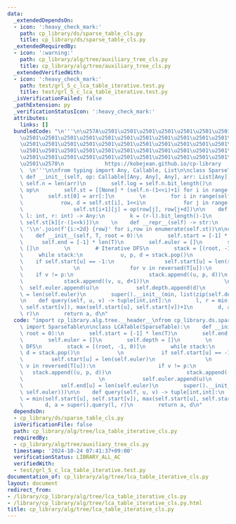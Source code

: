 ```yaml
---
data:
  _extendedDependsOn:
  - icon: ':heavy_check_mark:'
    path: cp_library/ds/sparse_table_cls.py
    title: cp_library/ds/sparse_table_cls.py
  _extendedRequiredBy:
  - icon: ':warning:'
    path: cp_library/alg/tree/auxiliary_tree_cls.py
    title: cp_library/alg/tree/auxiliary_tree_cls.py
  _extendedVerifiedWith:
  - icon: ':heavy_check_mark:'
    path: test/grl_5_c_lca_table_iterative.test.py
    title: test/grl_5_c_lca_table_iterative.test.py
  _isVerificationFailed: false
  _pathExtension: py
  _verificationStatusIcon: ':heavy_check_mark:'
  attributes:
    links: []
  bundledCode: "\n'''\n\u257A\u2501\u2501\u2501\u2501\u2501\u2501\u2501\u2501\u2501\
    \u2501\u2501\u2501\u2501\u2501\u2501\u2501\u2501\u2501\u2501\u2501\u2501\u2501\
    \u2501\u2501\u2501\u2501\u2501\u2501\u2501\u2501\u2501\u2501\u2501\u2501\u2501\
    \u2501\u2501\u2501\u2501\u2501\u2501\u2501\u2501\u2501\u2501\u2501\u2501\u2501\
    \u2501\u2501\u2501\u2501\u2501\u2501\u2501\u2501\u2501\u2501\u2501\u2501\u2501\
    \u2501\u2578\n             https://kobejean.github.io/cp-library             \
    \  \n'''\n\nfrom typing import Any, Callable, List\n\nclass SparseTable:\n   \
    \ def __init__(self, op: Callable[[Any, Any], Any], arr: List[Any]):\n       \
    \ self.n = len(arr)\n        self.log = self.n.bit_length()\n        self.op =\
    \ op\n        self.st = [[None] * (self.n-(1<<i)+1) for i in range(self.log)]\n\
    \        self.st[0] = arr[:]\n        \n        for i in range(self.log-1):\n\
    \            row, d = self.st[i], 1<<i\n            for j in range(len(self.st[i+1])):\n\
    \                self.st[i+1][j] = op(row[j], row[j+d])\n\n    def query(self,\
    \ l: int, r: int) -> Any:\n        k = (r-l).bit_length()-1\n        return self.op(self.st[k][l],\
    \ self.st[k][r-(1<<k)])\n    \n    def __repr__(self) -> str:\n        return\
    \ '\\n'.join(f'{i:<2d} {row}' for i,row in enumerate(self.st))\n\nclass LCATable(SparseTable):\n\
    \    def __init__(self, T, root = 0):\n        self.start = [-1] * len(T)\n  \
    \      self.end = [-1] * len(T)\n        self.euler = []\n        self.depth =\
    \ []\n        \n        # Iterative DFS\n        stack = [(root, -1, 0)]\n   \
    \     while stack:\n            u, p, d = stack.pop()\n            \n        \
    \    if self.start[u] == -1:\n                self.start[u] = len(self.euler)\n\
    \                \n                for v in reversed(T[u]):\n                \
    \    if v != p:\n                        stack.append((u, p, d))\n           \
    \             stack.append((v, u, d+1))\n                        \n          \
    \  self.euler.append(u)\n            self.depth.append(d)\n            self.end[u]\
    \ = len(self.euler)\n        super().__init__(min, list(zip(self.depth, self.euler)))\n\
    \n    def query(self, u, v) -> tuple[int,int]:\n        l, r = min(self.start[u],\
    \ self.start[v]), max(self.start[u], self.start[v])+1\n        d, a = super().query(l,\
    \ r)\n        return a, d\n"
  code: "import cp_library.alg.tree.__header__\nfrom cp_library.ds.sparse_table_cls\
    \ import SparseTable\n\nclass LCATable(SparseTable):\n    def __init__(self, T,\
    \ root = 0):\n        self.start = [-1] * len(T)\n        self.end = [-1] * len(T)\n\
    \        self.euler = []\n        self.depth = []\n        \n        # Iterative\
    \ DFS\n        stack = [(root, -1, 0)]\n        while stack:\n            u, p,\
    \ d = stack.pop()\n            \n            if self.start[u] == -1:\n       \
    \         self.start[u] = len(self.euler)\n                \n                for\
    \ v in reversed(T[u]):\n                    if v != p:\n                     \
    \   stack.append((u, p, d))\n                        stack.append((v, u, d+1))\n\
    \                        \n            self.euler.append(u)\n            self.depth.append(d)\n\
    \            self.end[u] = len(self.euler)\n        super().__init__(min, list(zip(self.depth,\
    \ self.euler)))\n\n    def query(self, u, v) -> tuple[int,int]:\n        l, r\
    \ = min(self.start[u], self.start[v]), max(self.start[u], self.start[v])+1\n \
    \       d, a = super().query(l, r)\n        return a, d\n"
  dependsOn:
  - cp_library/ds/sparse_table_cls.py
  isVerificationFile: false
  path: cp_library/alg/tree/lca_table_iterative_cls.py
  requiredBy:
  - cp_library/alg/tree/auxiliary_tree_cls.py
  timestamp: '2024-10-24 07:41:37+09:00'
  verificationStatus: LIBRARY_ALL_AC
  verifiedWith:
  - test/grl_5_c_lca_table_iterative.test.py
documentation_of: cp_library/alg/tree/lca_table_iterative_cls.py
layout: document
redirect_from:
- /library/cp_library/alg/tree/lca_table_iterative_cls.py
- /library/cp_library/alg/tree/lca_table_iterative_cls.py.html
title: cp_library/alg/tree/lca_table_iterative_cls.py
---
```

